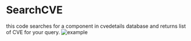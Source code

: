 # SearchCVE
this code searches for a component in cvedetails database and returns list of CVE for your query.
![example](https://user-images.githubusercontent.com/26166160/126980642-6e2af58d-cd5c-4b94-93f5-af2766aec55e.JPG)
